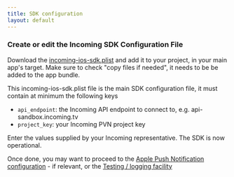 ```yaml
---
title: SDK configuration
layout: default 
---
```


### Create or edit the Incoming SDK Configuration File ###


Download the [incoming-ios-sdk.plist](./incoming-ios-sdk.plist) and add it to your project, in your main app's target. Make sure to check "copy files if needed", it needs to be be added to the app bundle. 

This incoming-ios-sdk.plist file is the main SDK configuration file, it must contain at minimum the following keys

 * `api_endpoint`: the Incoming API endpoint to connect to, e.g. api-sandbox.incoming.tv
 * `project_key`: your Incoming PVN project key

Enter the values supplied by your Incoming representative. The SDK is now operational.


Once done, you may want to proceed to the [Apple Push Notification configuration](./apns.html) - if relevant, or the [Testing / logging facility](./testing-logging.html)
